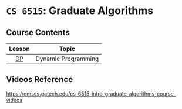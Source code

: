 # `CS 6515`: Graduate Algorithms

## Course Contents

| Lesson | Topic |
|:--:|:--:|
| [DP](01-dynamic-programming.md) | Dynamic Programming |

## Videos Reference

https://omscs.gatech.edu/cs-6515-intro-graduate-algorithms-course-videos
